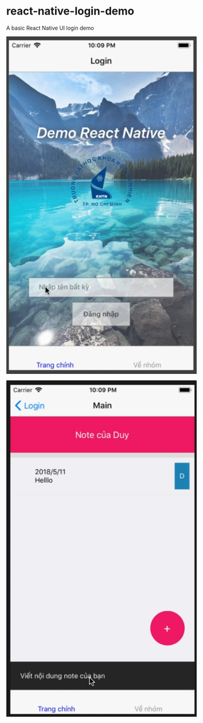 # react-native-login-demo

 A basic React Native UI login demo 

![demo](/images/demo1.png)

![demo](/images/demo2.png)
